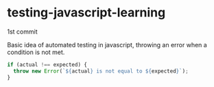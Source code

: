 # testing-javascript-learning

1st commit

Basic idea of automated testing in javascript, throwing an error when a condition is not met.

```javascript
if (actual !== expected) {
  throw new Error(`${actual} is not equal to ${expected}`);
}
```
